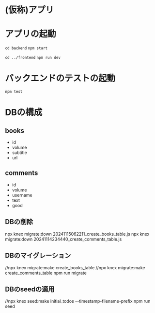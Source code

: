 # (仮称)アプリ

# アプリの起動
```cd backend``` 
```npm start```

```cd ../frontend```
```npm run dev```

# バックエンドのテストの起動
```npm test```


# DBの構成
## books
- id
- volume
- subtitle
- url

## comments
- id
- volume
- username
- text
- good

## DBの削除
npx knex migrate:down 20241115062211_create_books_table.js
npx knex migrate:down 20241114234440_create_comments_table.js


## DBのマイグレーション
//npx knex migrate:make create_books_table
//npx knex migrate:make create_comments_table
npm run migrate

## DBのseedの適用
//npx knex seed:make initial_todos --timestamp-filename-prefix
npm run seed